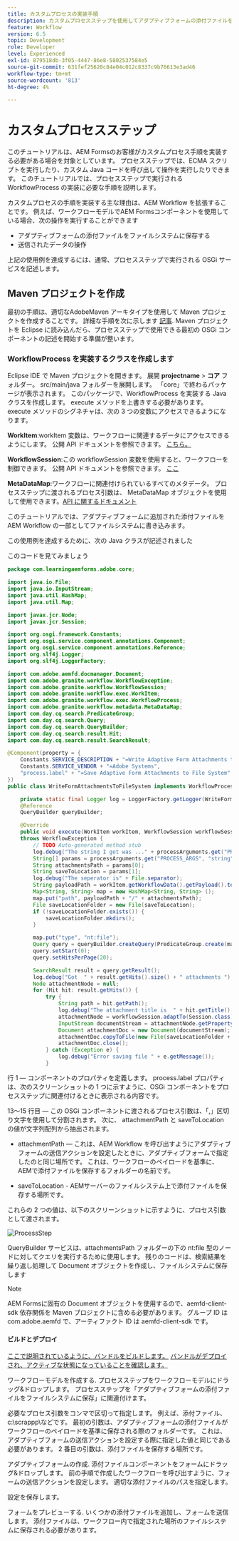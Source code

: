 ```yaml
---
title: カスタムプロセスの実装手順
description: カスタムプロセスステップを使用してアダプティブフォームの添付ファイルをファイルシステムに書き込む
feature: Workflow
version: 6.5
topic: Development
role: Developer
level: Experienced
exl-id: 879518db-3f05-4447-86e8-5802537584e5
source-git-commit: 631fef25620c84e04c012c8337c9b76613e3ad46
workflow-type: tm+mt
source-wordcount: '813'
ht-degree: 4%

---
```


# カスタムプロセスステップ

このチュートリアルは、AEM Formsのお客様がカスタムプロセス手順を実装する必要がある場合を対象としています。 プロセスステップでは、ECMA スクリプトを実行したり、カスタム Java コードを呼び出して操作を実行したりできます。 このチュートリアルでは、プロセスステップで実行される WorkflowProcess の実装に必要な手順を説明します。

カスタムプロセスの手順を実装する主な理由は、AEM Workflow を拡張することです。 例えば、ワークフローモデルでAEM Formsコンポーネントを使用している場合、次の操作を実行することができます

* アダプティブフォームの添付ファイルをファイルシステムに保存する
* 送信されたデータの操作

上記の使用例を達成するには、通常、プロセスステップで実行される OSGi サービスを記述します。

## Maven プロジェクトを作成

最初の手順は、適切なAdobeMaven アーキタイプを使用して Maven プロジェクトを作成することです。 詳細な手順を次に示します [記事](https://experienceleague.adobe.com/docs/experience-manager-learn/forms/creating-your-first-osgi-bundle/create-your-first-osgi-bundle.html). Maven プロジェクトを Eclipse に読み込んだら、プロセスステップで使用できる最初の OSGi コンポーネントの記述を開始する準備が整います。


### WorkflowProcess を実装するクラスを作成します

Eclipse IDE で Maven プロジェクトを開きます。 展開 **projectname** > **コア** フォルダー。 src/main/java フォルダーを展開します。 「core」で終わるパッケージが表示されます。 このパッケージで、WorkflowProcess を実装する Java クラスを作成します。 execute メソッドを上書きする必要があります。 execute メソッドのシグネチャは、次の 3 つの変数にアクセスできるようになります。

**WorkItem**:workItem 変数は、ワークフローに関連するデータにアクセスできるようにします。 公開 API ドキュメントを参照できます。 [こちら。](https://helpx.adobe.com/experience-manager/6-3/sites/developing/using/reference-materials/diff-previous/changes/com.adobe.granite.workflow.WorkflowSession.html)

**WorkflowSession**:この workflowSession 変数を使用すると、ワークフローを制御できます。 公開 API ドキュメントを参照できます。 [ここ](https://helpx.adobe.com/experience-manager/6-3/sites/developing/using/reference-materials/diff-previous/changes/com.adobe.granite.workflow.WorkflowSession.html)

**MetaDataMap**:ワークフローに関連付けられているすべてのメタデータ。 プロセスステップに渡されるプロセス引数は、 MetaDataMap オブジェクトを使用して使用できます。[API に関するドキュメント](https://helpx.adobe.com/jp/experience-manager/6-5/sites/developing/using/reference-materials/javadoc/com/adobe/granite/workflow/metadata/MetaDataMap.html)

このチュートリアルでは、アダプティブフォームに追加された添付ファイルをAEM Workflow の一部としてファイルシステムに書き込みます。

この使用例を達成するために、次の Java クラスが記述されました

このコードを見てみましょう

```java
package com.learningaemforms.adobe.core;

import java.io.File;
import java.io.InputStream;
import java.util.HashMap;
import java.util.Map;

import javax.jcr.Node;
import javax.jcr.Session;

import org.osgi.framework.Constants;
import org.osgi.service.component.annotations.Component;
import org.osgi.service.component.annotations.Reference;
import org.slf4j.Logger;
import org.slf4j.LoggerFactory;

import com.adobe.aemfd.docmanager.Document;
import com.adobe.granite.workflow.WorkflowException;
import com.adobe.granite.workflow.WorkflowSession;
import com.adobe.granite.workflow.exec.WorkItem;
import com.adobe.granite.workflow.exec.WorkflowProcess;
import com.adobe.granite.workflow.metadata.MetaDataMap;
import com.day.cq.search.PredicateGroup;
import com.day.cq.search.Query;
import com.day.cq.search.QueryBuilder;
import com.day.cq.search.result.Hit;
import com.day.cq.search.result.SearchResult;

@Component(property = {
	Constants.SERVICE_DESCRIPTION + "=Write Adaptive Form Attachments to File System",
	Constants.SERVICE_VENDOR + "=Adobe Systems",
	"process.label" + "=Save Adaptive Form Attachments to File System"
})
public class WriteFormAttachmentsToFileSystem implements WorkflowProcess {

	private static final Logger log = LoggerFactory.getLogger(WriteFormAttachmentsToFileSystem.class);
	@Reference
	QueryBuilder queryBuilder;

	@Override
	public void execute(WorkItem workItem, WorkflowSession workflowSession, MetaDataMap processArguments)
	throws WorkflowException {
		// TODO Auto-generated method stub
		log.debug("The string I got was ..." + processArguments.get("PROCESS_ARGS", "string").toString());
		String[] params = processArguments.get("PROCESS_ARGS", "string").toString().split(",");
		String attachmentsPath = params[0];
		String saveToLocation = params[1];
		log.debug("The seperator is" + File.separator);
		String payloadPath = workItem.getWorkflowData().getPayload().toString();
		Map<String, String> map = new HashMap<String, String> ();
		map.put("path", payloadPath + "/" + attachmentsPath);
		File saveLocationFolder = new File(saveToLocation);
		if (!saveLocationFolder.exists()) {
			saveLocationFolder.mkdirs();
		}

		map.put("type", "nt:file");
		Query query = queryBuilder.createQuery(PredicateGroup.create(map), workflowSession.adaptTo(Session.class));
		query.setStart(0);
		query.setHitsPerPage(20);

		SearchResult result = query.getResult();
		log.debug("Got  " + result.getHits().size() + " attachments ");
		Node attachmentNode = null;
		for (Hit hit: result.getHits()) {
			try {
				String path = hit.getPath();
				log.debug("The attachment title is  " + hit.getTitle() + " and the attachment path is  " + path);
				attachmentNode = workflowSession.adaptTo(Session.class).getNode(path + "/jcr:content");
				InputStream documentStream = attachmentNode.getProperty("jcr:data").getBinary().getStream();
				Document attachmentDoc = new Document(documentStream);
				attachmentDoc.copyToFile(new File(saveLocationFolder + File.separator + hit.getTitle()));
				attachmentDoc.close();
			} catch (Exception e) {
				log.debug("Error saving file " + e.getMessage());
			}
```

行 1 — コンポーネントのプロパティを定義します。 process.label プロパティは、次のスクリーンショットの 1 つに示すように、OSGi コンポーネントをプロセスステップに関連付けるときに表示される内容です。

13～15 行目 — この OSGi コンポーネントに渡されるプロセス引数は、「,」区切り文字を使用して分割されます。 次に、 attachmentPath と saveToLocation の値が文字列配列から抽出されます。

* attachmentPath — これは、AEM Workflow を呼び出すようにアダプティブフォームの送信アクションを設定したときに、アダプティブフォームで指定したのと同じ場所です。 これは、ワークフローのペイロードを基準に、AEMで添付ファイルを保存するフォルダーの名前です。

* saveToLocation - AEMサーバーのファイルシステム上で添付ファイルを保存する場所です。

これらの 2 つの値は、以下のスクリーンショットに示すように、プロセス引数として渡されます。

![ProcessStep](assets/implement-process-step.gif)

QueryBuilder サービスは、attachmentsPath フォルダーの下の nt:file 型のノードに対してクエリを実行するために使用します。 残りのコードは、検索結果を繰り返し処理して Document オブジェクトを作成し、ファイルシステムに保存します


>[!NOTE]
>
>AEM Formsに固有の Document オブジェクトを使用するので、aemfd-client-sdk 依存関係を Maven プロジェクトに含める必要があります。 グループ ID は com.adobe.aemfd で、アーティファクト ID は aemfd-client-sdk です。

#### ビルドとデプロイ

[ここで説明されているように、バンドルをビルドします。](https://experienceleague.adobe.com/docs/experience-manager-learn/forms/creating-your-first-osgi-bundle/create-your-first-osgi-bundle.html)
[バンドルがデプロイされ、アクティブな状態になっていることを確認します。](http://localhost:4502/system/console/bundles)

ワークフローモデルを作成する. プロセスステップをワークフローモデルにドラッグ&amp;ドロップします。 プロセスステップを「アダプティブフォームの添付ファイルをファイルシステムに保存」に関連付けます。

必要なプロセス引数をコンマで区切って指定します。 例えば、添付ファイル、c:\\scrappp\\などです。 最初の引数は、アダプティブフォームの添付ファイルがワークフローのペイロードを基準に保存される際のフォルダーです。 これは、アダプティブフォームの送信アクションを設定する際に指定した値と同じである必要があります。 2 番目の引数は、添付ファイルを保存する場所です。

アダプティブフォームの作成. 添付ファイルコンポーネントをフォームにドラッグ&amp;ドロップします。 前の手順で作成したワークフローを呼び出すように、フォームの送信アクションを設定します。 適切な添付ファイルのパスを指定します。

設定を保存します。

フォームをプレビューする. いくつかの添付ファイルを追加し、フォームを送信します。 添付ファイルは、ワークフロー内で指定された場所のファイルシステムに保存される必要があります。
